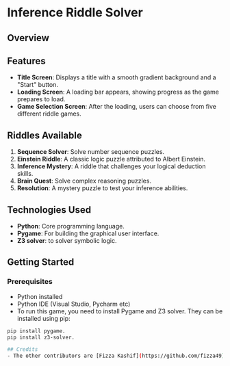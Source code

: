 # Inference Riddle Solver

## Overview

## Features

- **Title Screen**: Displays a title with a smooth gradient background and a "Start" button.
- **Loading Screen**: A loading bar appears, showing progress as the game prepares to load.
- **Game Selection Screen**: After the loading, users can choose from five different riddle games.

## Riddles Available

1. **Sequence Solver**: Solve number sequence puzzles.
2. **Einstein Riddle**: A classic logic puzzle attributed to Albert Einstein.
3. **Inference Mystery**: A riddle that challenges your logical deduction skills.
4. **Brain Quest**: Solve complex reasoning puzzles.
5. **Resolution**: A mystery puzzle to test your inference abilities.

## Technologies Used

- **Python**: Core programming language.
- **Pygame**: For building the graphical user interface.
- **Z3 solver**: to solver symbolic logic.

## Getting Started

### Prerequisites

- Python installed
- Python IDE (Visual Studio, Pycharm etc)
- To run this game, you need to install Pygame and Z3 solver. They can be installed using pip:

```bash
pip install pygame.
pip install z3-solver.

## Credits
- The other contributors are [Fizza Kashif](https://github.com/fizza49) and [Misbah Shaheen](https://github.com/Misbah-shaheen).





